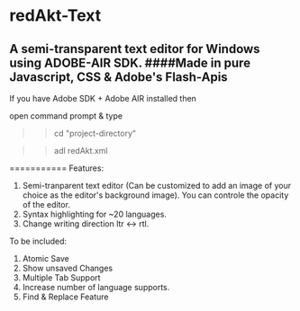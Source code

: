 redAkt-Text
===========
A semi-transparent text editor for Windows using ADOBE-AIR SDK.
####Made in pure Javascript, CSS & Adobe's Flash-Apis
-----------
If you have Adobe SDK + Adobe AIR installed then 

open command prompt & type

>> cd "project-directory"

>> adl redAkt.xml

===========
Features:
1. Semi-tranparent text editor (Can be customized to add an image of your choice as the editor's background image). You can controle the opacity of the editor.
2. Syntax highlighting for ~20 languages.
3. Change writing direction ltr <-> rtl.

To be included:
1. Atomic Save
2. Show unsaved Changes
3. Multiple Tab Support
4. Increase number of language supports.
5. Find & Replace Feature